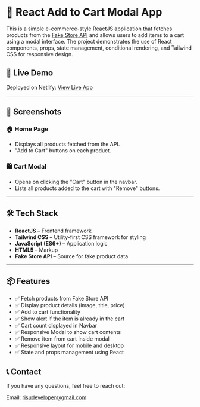 # 🛒 React Add to Cart Modal App

This is a simple e-commerce-style ReactJS application that fetches products from the [Fake Store API](https://fakestoreapi.com/) and allows users to add items to a cart using a modal interface. The project demonstrates the use of React components, props, state management, conditional rendering, and Tailwind CSS for responsive design.

## 🚀 Live Demo

Deployed on Netlify: [View Live App](https://your-app-name.netlify.app)

---

## 📸 Screenshots


### 🏠 Home Page
- Displays all products fetched from the API.
- "Add to Cart" buttons on each product.

### 🛍️ Cart Modal
- Opens on clicking the "Cart" button in the navbar.
- Lists all products added to the cart with "Remove" buttons.

---

## 🛠 Tech Stack

- **ReactJS** – Frontend framework
- **Tailwind CSS** – Utility-first CSS framework for styling
- **JavaScript (ES6+)** – Application logic
- **HTML5** – Markup
- **Fake Store API** – Source for fake product data

---

## 📦 Features

- ✅ Fetch products from Fake Store API
- ✅ Display product details (image, title, price)
- ✅ Add to cart functionality
- ✅ Show alert if the item is already in the cart
- ✅ Cart count displayed in Navbar
- ✅ Responsive Modal to show cart contents
- ✅ Remove item from cart inside modal
- ✅ Responsive layout for mobile and desktop
- ✅ State and props management using React

## 📞 Contact
If you have any questions, feel free to reach out:

Email: risudeveloper@gmail.com
